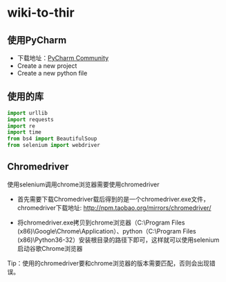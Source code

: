 # wiki-to-thir

## 使用PyCharm
- 下载地址：[PyCharm Community](https://www.jetbrains.com/pycharm/download/download-thanks.html?platform=windows&code=PCC)
- Create a new project
- Create a new python file


## 使用的库

```python
import urllib
import requests
import re
import time
from bs4 import BeautifulSoup
from selenium import webdriver
```

## Chromedriver

使用selenium调用chrome浏览器需要使用chromedriver

- 首先需要下载Chromedriver载后得到的是一个chromedriver.exe文件，chromedriver下载地址:
http://npm.taobao.org/mirrors/chromedriver/

- 将chromedriver.exe拷贝到chrome浏览器（C:\Program Files (x86)\Google\Chrome\Application）、python（C:\Program Files (x86)\Python36-32）安装根目录的路径下即可，这样就可以使用selenium启动谷歌Chrome浏览器

Tip：使用的chromedriver要和chrome浏览器的版本需要匹配，否则会出现错误。
